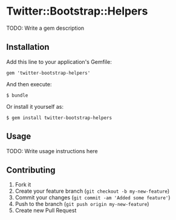 # Twitter::Bootstrap::Helpers

TODO: Write a gem description

## Installation

Add this line to your application's Gemfile:

    gem 'twitter-bootstrap-helpers'

And then execute:

    $ bundle

Or install it yourself as:

    $ gem install twitter-bootstrap-helpers

## Usage

TODO: Write usage instructions here

## Contributing

1. Fork it
2. Create your feature branch (`git checkout -b my-new-feature`)
3. Commit your changes (`git commit -am 'Added some feature'`)
4. Push to the branch (`git push origin my-new-feature`)
5. Create new Pull Request

